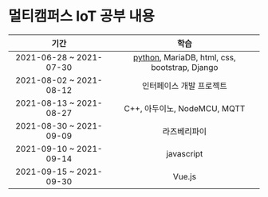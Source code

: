 # 멀티캠퍼스 IoT 공부 내용

|기간|학습|
|:-:|:-:|
|2021-06-28 ~ 2021-07-30|[python](01.python), MariaDB, html, css, bootstrap, Django|
|2021-08-02 ~ 2021-08-12|인터페이스 개발 프로젝트|
|2021-08-13 ~ 2021-08-27|C++, 아두이노, NodeMCU, MQTT|
|2021-08-30 ~ 2021-09-09|라즈베리파이|
|2021-09-10 ~ 2021-09-14|javascript|
|2021-09-15 ~ 2021-09-30|Vue.js|
